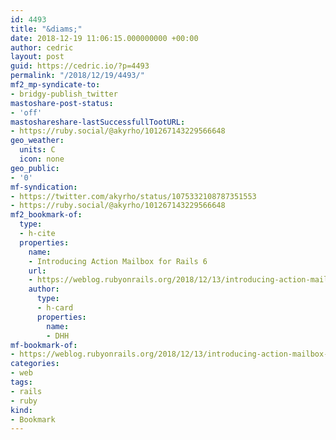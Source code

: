 ```yaml
---
id: 4493
title: "&diams;"
date: 2018-12-19 11:06:15.000000000 +00:00
author: cedric
layout: post
guid: https://cedric.io/?p=4493
permalink: "/2018/12/19/4493/"
mf2_mp-syndicate-to:
- bridgy-publish_twitter
mastoshare-post-status:
- 'off'
mastoshareshare-lastSuccessfullTootURL:
- https://ruby.social/@akyrho/101267143229566648
geo_weather:
  units: C
  icon: none
geo_public:
- '0'
mf-syndication:
- https://twitter.com/akyrho/status/1075332108787351553
- https://ruby.social/@akyrho/101267143229566648
mf2_bookmark-of:
  type:
  - h-cite
  properties:
    name:
    - Introducing Action Mailbox for Rails 6
    url:
    - https://weblog.rubyonrails.org/2018/12/13/introducing-action-mailbox-for-rails-6/
    author:
      type:
      - h-card
      properties:
        name:
        - DHH
mf-bookmark-of:
- https://weblog.rubyonrails.org/2018/12/13/introducing-action-mailbox-for-rails-6/
categories:
- web
tags:
- rails
- ruby
kind:
- Bookmark
---
```

